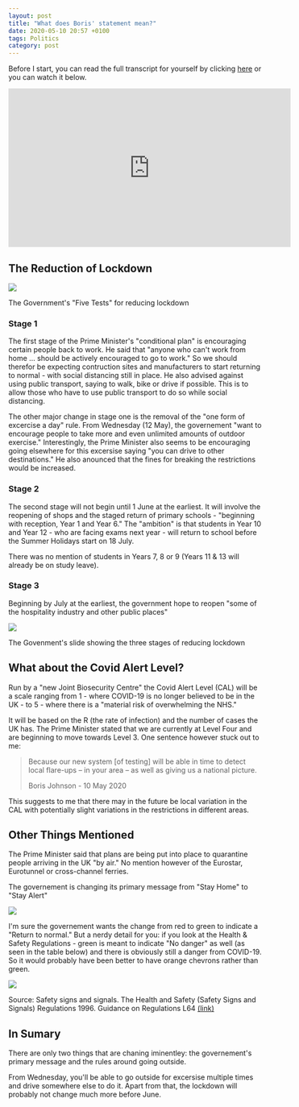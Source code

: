 ```yaml
---
layout: post
title: "What does Boris' statement mean?"
date: 2020-05-10 20:57 +0100
tags: Politics
category: post
---
```


Before I start, you can read the full transcript for yourself by clicking [here](https://www.gov.uk/government/speeches/pm-address-to-the-nation-on-coronavirus-10-may-2020) or you can watch it below.

<iframe width="560" height="315" src="https://www.youtube.com/embed/bjvRhrJqNHI" frameborder="0" allow="accelerometer; autoplay; clipboard-write; encrypted-media; gyroscope; picture-in-picture" allowfullscreen></iframe>

The Reduction of Lockdown
-------------------------

![](https://joshsblogaboutstuff.files.wordpress.com/2020/05/image.png?w=1024)

The Government's "Five Tests" for reducing lockdown

### Stage 1

The first stage of the Prime Minister's "conditional plan" is encouraging certain people back to work. He said that "anyone who can't work from home ... should be actively encouraged to go to work." So we should therefor be expecting contruction sites and manufacturers to start returning to normal - with social distancing still in place. He also advised against using public transport, saying to walk, bike or drive if possible. This is to allow those who have to use public transport to do so while social distancing.

The other major change in stage one is the removal of the "one form of excercise a day" rule. From Wednesday (12 May), the governement "want to encourage people to take more and even unlimited amounts of outdoor exercise." Interestingly, the Prime Minister also seems to be encouraging going elsewhere for this excersise saying "you can drive to other destinations." He also anounced that the fines for breaking the restrictions would be increased.

### Stage 2

The second stage will not begin until 1 June at the earliest. It will involve the reopening of shops and the staged return of primary schools - "beginning with reception, Year 1 and Year 6." The "ambition" is that students in Year 10 and Year 12 - who are facing exams next year - will return to school before the Summer Holidays start on 18 July.

There was no mention of students in Years 7, 8 or 9 (Years 11 & 13 will already be on study leave).

### Stage 3

Beginning by July at the earliest, the government hope to reopen "some of the hospitality industry and other public places"

![](https://joshsblogaboutstuff.files.wordpress.com/2020/05/annotation-2020-05-10-205356.jpg?w=1024)

The Govenment's slide showing the three stages of reducing lockdown

What about the Covid Alert Level?
---------------------------------

Run by a "new Joint Biosecurity Centre" the Covid Alert Level (CAL) will be a scale ranging from 1 - where COVID-19 is no longer believed to be in the UK - to 5 - where there is a "material risk of overwhelming the NHS."

It will be based on the R (the rate of infection) and the number of cases the UK has. The Prime Minister stated that we are currently at Level Four and are beginning to move towards Level 3. One sentence however stuck out to me:

> Because our new system \[of testing\] will be able in time to detect local flare-ups – in your area – as well as giving us a national picture.
> 
> Boris Johnson - 10 May 2020

This suggests to me that there may in the future be local variation in the CAL with potentially slight variations in the restrictions in different areas.

Other Things Mentioned
----------------------

The Prime Minister said that plans are being put into place to quarantine people arriving in the UK "by air." No mention however of the Eurostar, Eurotunnel or cross-channel ferries.

The governement is changing its primary message from "Stay Home" to "Stay Alert"

![](https://joshsblogaboutstuff.files.wordpress.com/2020/05/stay-home-stay-alert.jpg?w=757)

I'm sure the governement wants the change from red to green to indicate a "Return to normal." But a nerdy detail for you: if you look at the Health & Safety Regulations - green is meant to indicate "No danger" as well (as seen in the table below) and there is obviously still a danger from COVID-19. So it would probably have been better to have orange chevrons rather than green.

![](https://joshsblogaboutstuff.files.wordpress.com/2020/05/annotation-2020-05-10-203851.jpg?w=1024)

Source: Safety signs and signals. The Health and Safety (Safety Signs and Signals) Regulations 1996. Guidance on Regulations L64 [(link)](https://www.hse.gov.uk/pubns/priced/l64.pdf)

In Sumary
---------

There are only two things that are chaning iminentley: the governement's primary message and the rules around going outside.

From Wednesday, you'll be able to go outside for excersise multiple times and drive somewhere else to do it. Apart from that, the lockdown will probably not change much more before June.
